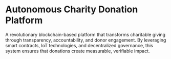 # Autonomous Charity Donation Platform
 A revolutionary blockchain-based platform that transforms charitable giving through transparency, accountability, and donor engagement. By leveraging smart contracts, IoT technologies, and decentralized governance, this system ensures that donations create measurable, verifiable impact.
